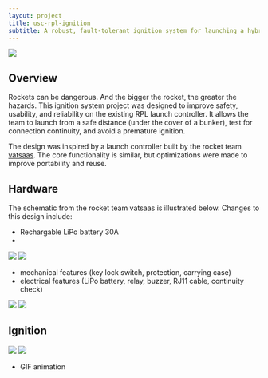 ```yaml
---
layout: project
title: usc-rpl-ignition
subtitle: A robust, fault-tolerant ignition system for launching a hybrid-powered rocket to 100km apogee.
---
```


<img src="http://niftyhedgehog.com/usc-rpl-ignition/images/igniter.jpg">

## Overview
Rockets can be dangerous. And the bigger the rocket, the greater the hazards. This ignition system project was designed to improve safety, usability, and reliability on the existing RPL launch controller. It allows the team to launch from a safe distance (under the cover of a bunker), test for connection continuity, and avoid a premature ignition.

The design was inspired by a launch controller built by the rocket team [vatsaas](http://www.vatsaas.org/RTV/Support/relay/launcher.aspx). The core functionality is similar, but optimizations were made to improve portability and reuse.

## Hardware
The schematic from the rocket team vatsaas is illustrated below. Changes to this design include: 
* Rechargable LiPo battery 30A
* 

<img src="http://niftyhedgehog.com/usc-rpl-ignition/images/controller_schematic.gif">
<img src="http://niftyhedgehog.com/usc-rpl-ignition/images/launcher_schematic.gif">

* mechanical features (key lock switch, protection, carrying case)
* electrical features (LiPo battery, relay, buzzer, RJ11 cable, continuity check)

<img src="http://niftyhedgehog.com/usc-rpl-ignition/images/igniter_top.jpg">

<img src="http://niftyhedgehog.com/usc-rpl-ignition/images/igniter_case.jpg">

## Ignition

<img src="http://niftyhedgehog.com/usc-rpl-ignition/images/load_rocket.jpg">

<img src="http://niftyhedgehog.com/usc-rpl-ignition/images/traveler_rocket_mountain.jpg">

* GIF animation
